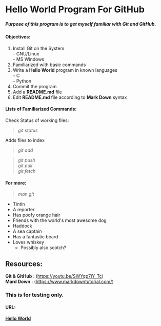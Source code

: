 # Hello World Program For GitHub


##### Purpose of this program is to get myself familiar with Git and GitHub.

#### Objectives:  
01. Install Git on the System  
          - GNU/Linux  
          - MS Windows
02. Familiarized with basic commands
03. Write a **Hello World** program in known languages   
          - C  
          - Python  
04. Commit the program
05. Add a **README.md** file 
06. Edit **README.md** file according to **Mark Down** syntax

#### Lists of Familiarized Commands:

Check Status of working files:
>_git status_  

Adds files to index
>_git add_  

>_git push_  
>_git pull_  
>_git fetch_  

#### For more:
>_man git_

* Tintin
 * A reporter
 * Has poofy orange hair
 * Friends with the world's most awesome dog
* Haddock
 * A sea captain
 * Has a fantastic beard
 * Loves whiskey
   * Possibly also scotch?


## Resources:
**Git & GitHub** : (https://youtu.be/SWYqp7iY_Tc)  
**Mard Down**    : (https://www.markdowntutorial.com/)


### This is for testing only.


#### URL:
[**Hello World**](https://github.com/mh1011/hello-world)